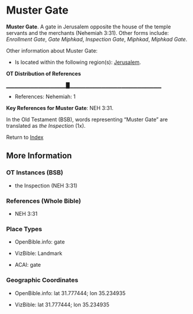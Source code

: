 # Muster Gate
**Muster Gate**. 
A gate in Jerusalem opposite the house of the temple servants and the merchants (Nehemiah 3:31). 
Other forms include: 
*Enrollment Gate*, *Gate Miphkad*, *Inspection Gate*, *Miphkad*, *Miphkad Gate*. 




Other information about Muster Gate:


* Is located within the following region(s): 
[Jerusalem](Jerusalem.md). 


**OT Distribution of References**

▁▁▁▁▁▁▁▁▁▁▁▁▁▁▁█▁▁▁▁▁▁▁▁▁▁▁▁▁▁▁▁▁▁▁▁▁▁▁
* References: Nehemiah: 1



**Key References for Muster Gate**: 
NEH 3:31. 


In the Old Testament (BSB), words representing “Muster Gate” are translated as 
*the Inspection* (1x). 




Return to [Index](00-Index.md)

## More Information

### OT Instances (BSB)

* the Inspection (NEH 3:31)



### References (Whole Bible)

* NEH 3:31


### Place Types

* OpenBible.info: gate

* VizBible: Landmark

* ACAI: gate



### Geographic Coordinates

* OpenBible.info: lat 31.777444; lon 35.234935

* VizBible: lat 31.777444; lon 35.234935




